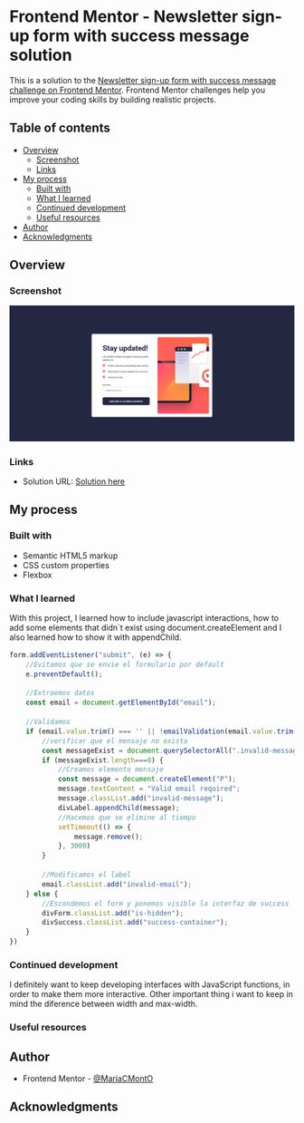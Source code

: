 # Frontend Mentor - Newsletter sign-up form with success message solution

This is a solution to the [Newsletter sign-up form with success message challenge on Frontend Mentor](https://www.frontendmentor.io/challenges/newsletter-signup-form-with-success-message-3FC1AZbNrv). Frontend Mentor challenges help you improve your coding skills by building realistic projects. 

## Table of contents

- [Overview](#overview)
  - [Screenshot](#screenshot)
  - [Links](#links)
- [My process](#my-process)
  - [Built with](#built-with)
  - [What I learned](#what-i-learned)
  - [Continued development](#continued-development)
  - [Useful resources](#useful-resources)
- [Author](#author)
- [Acknowledgments](#acknowledgments)

## Overview

### Screenshot

![](./image.png)


### Links

- Solution URL: [Solution here](https://github.com/MariaCMontO/newsletter-cmo)

## My process

### Built with

- Semantic HTML5 markup
- CSS custom properties
- Flexbox

### What I learned

With this project, I learned how to include javascript interactions, how to add some elements that didn´t exist using document.createElement and I also learned how to show it with appendChild.

```js
form.addEventListener("submit", (e) => {
    //Evitamos que se envie el formulario por default
    e.preventDefault();

    //Extraemos datos
    const email = document.getElementById("email");

    //Validamos
    if (email.value.trim() === '' || !emailValidation(email.value.trim())) {
        //verificar que el mensaje no exista
        const messageExist = document.querySelectorAll(".invalid-message")
        if (messageExist.length===0) {
            //Creamos elemento mensaje
            const message = document.createElement("P");
            message.textContent = "Valid email required";
            message.classList.add("invalid-message");
            divLabel.appendChild(message);
            //Hacemos que se elimine al tiempo
            setTimeout(() => {
                message.remove();
            }, 3000)
        }

        //Modificamos el label
        email.classList.add("invalid-email");
    } else {
        //Escondemos el form y ponemos visible la interfaz de success
        divForm.classList.add("is-hidden");
        divSuccess.classList.add("success-container");
    }
})
```

### Continued development

I definitely want to keep developing interfaces with JavaScript functions, in order to make them more interactive. Other important thing i want to keep in mind the diference between width and max-width.

### Useful resources

## Author

- Frontend Mentor - [@MariaCMontO](https://github.com/MariaCMontO)


## Acknowledgments